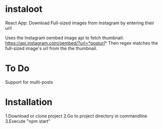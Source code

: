 # instaloot
React App: Download Full-sized images from Instagram by entering their url!

Uses the Instagram oembed image api to fetch thumbnail: https://api.instagram.com/oembed/?url=*posturl*
Then regex matches the full-sized image's url from the the thumbnail.

<h1>To Do</h1>
Support for multi-posts

<h1>Installation</h1>
1.Download or clone project
2.Go to project directory in commandline
3.Execute "npm start"
